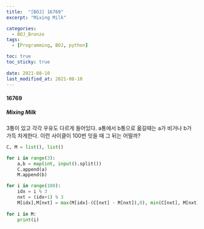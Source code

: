 ```yaml
---
title:  "[BOJ] 16769"
excerpt: "Mixing Milk"

categories:
  - BOJ_Bronze
tags:
  - [Programming, BOJ, python]

toc: true
toc_sticky: true
 
date: 2021-08-10
last_modified_at: 2021-08-10
---
```

#### 16769
##### Mixing Milk

3통이 있고 각각 우유도 다르게 들어있다.
a통에서 b통으로 옮길때는 a가 비거나 b가 가득 차게한다.
이런 사이클이 100번 잇을 때 그 뒤는 어떨까?

```python
C, M = list(), list()

for i in range(3):
    a,b = map(int, input().split())
    C.append(a)
    M.append(b)

for i in range(100):
    idx = i % 3
    nxt = (idx+1) % 3
    M[idx],M[nxt] = max(M[idx]-(C[nxt] - M[nxt]),0), min(C[nxt], M[nxt] + M[idx])
    
for i in M:
    print(i)
```